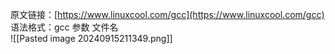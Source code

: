  原文链接：[https://www.linuxcool.com/gcc](https://www.linuxcool.com/gcc)
 语法格式：gcc 参数 文件名  
![[Pasted image 20240915211349.png]]